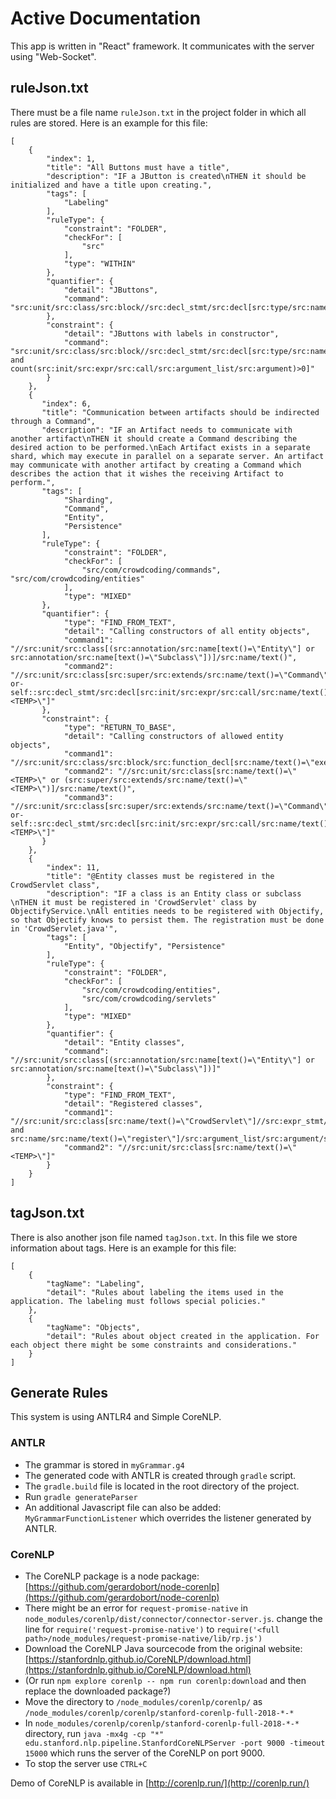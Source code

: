 # Active Documentation

This app is written in "React" framework.
It communicates with the server using "Web-Socket".


## ruleJson.txt

There must be a file name `ruleJson.txt` in the project folder in which all rules are stored. Here is an example for this file:

```
[
    {
        "index": 1,
        "title": "All Buttons must have a title",
        "description": "IF a JButton is created\nTHEN it should be initialized and have a title upon creating.",
        "tags": [
            "Labeling"
        ],
        "ruleType": {
            "constraint": "FOLDER",
            "checkFor": [
                "src"
            ],
            "type": "WITHIN"
        },
        "quantifier": {
            "detail": "JButtons",
            "command": "src:unit/src:class/src:block//src:decl_stmt/src:decl[src:type/src:name/text()=\"JButton\"]"
        },
        "constraint": {
            "detail": "JButtons with labels in constructor",
            "command": "src:unit/src:class/src:block//src:decl_stmt/src:decl[src:type/src:name/text()=\"JButton\" and count(src:init/src:expr/src:call/src:argument_list/src:argument)>0]"
        }
    },
    {
       "index": 6,
       "title": "Communication between artifacts should be indirected through a Command",
       "description": "IF an Artifact needs to communicate with another artifact\nTHEN it should create a Command describing the desired action to be performed.\nEach Artifact exists in a separate shard, which may execute in parallel on a separate server. An artifact may communicate with another artifact by creating a Command which describes the action that it wishes the receiving Artifact to perform.",
       "tags": [
            "Sharding",
            "Command",
            "Entity",
            "Persistence"
       ],
       "ruleType": {
            "constraint": "FOLDER",
            "checkFor": [
                "src/com/crowdcoding/commands", "src/com/crowdcoding/entities"
            ],
            "type": "MIXED"
       },
       "quantifier": {
            "type": "FIND_FROM_TEXT",
            "detail": "Calling constructors of all entity objects",
            "command1": "//src:unit/src:class[(src:annotation/src:name[text()=\"Entity\"] or src:annotation/src:name[text()=\"Subclass\"])]/src:name/text()",
            "command2": "//src:unit/src:class[src:super/src:extends/src:name/text()=\"Command\"]/src:block/src:class/src:block/descendant-or-self::src:decl_stmt/src:decl[src:init/src:expr/src:call/src:name/text()=\"<TEMP>\"]"
       },
       "constraint": {
            "type": "RETURN_TO_BASE",
            "detail": "Calling constructors of allowed entity objects",
            "command1": "//src:unit/src:class/src:block/src:function_decl[src:name/text()=\"execute\"]/src:parameter_list/src:parameter/src:decl/src:type/src:name[not(text()=\"String\")]/text()",
            "command2": "//src:unit/src:class[src:name/text()=\"<TEMP>\" or (src:super/src:extends/src:name/text()=\"<TEMP>\")]/src:name/text()",
            "command3": "//src:unit/src:class[src:super/src:extends/src:name/text()=\"Command\"]/src:block/src:class/src:block/descendant-or-self::src:decl_stmt/src:decl[src:init/src:expr/src:call/src:name/text()=\"<TEMP>\"]"
       }
    },
    {
        "index": 11,
        "title": "@Entity classes must be registered in the CrowdServlet class",
        "description": "IF a class is an Entity class or subclass \nTHEN it must be registered in 'CrowdServlet' class by ObjectifyService.\nAll entities needs to be registered with Objectify, so that Objectify knows to persist them. The registration must be done in 'CrowdServlet.java'",
        "tags": [
            "Entity", "Objectify", "Persistence"
        ],
        "ruleType": {
            "constraint": "FOLDER",
            "checkFor": [
                "src/com/crowdcoding/entities",
                "src/com/crowdcoding/servlets"
            ],
            "type": "MIXED"
        },
        "quantifier": {
            "detail": "Entity classes",
            "command": "//src:unit/src:class[(src:annotation/src:name[text()=\"Entity\"] or src:annotation/src:name[text()=\"Subclass\"])]"
        },
        "constraint": {
            "type": "FIND_FROM_TEXT",
            "detail": "Registered classes",
            "command1": "//src:unit/src:class[src:name/text()=\"CrowdServlet\"]//src:expr_stmt/src:expr/src:call[src:name/src:name/text()=\"ObjectifyService\" and src:name/src:name/text()=\"register\"]/src:argument_list/src:argument/src:expr/src:name/src:name[1]/text()",
            "command2": "//src:unit/src:class[src:name/text()=\"<TEMP>\"]"
        }
    }
]
```


## tagJson.txt

There is also another json file named `tagJson.txt`. In this file we store information about tags. Here is an example for this file:

```
[
    {
        "tagName": "Labeling",
        "detail": "Rules about labeling the items used in the application. The labeling must follows special policies."
    },
    {
        "tagName": "Objects",
        "detail": "Rules about object created in the application. For each object there might be some constraints and considerations."
    }
]
```

## Generate Rules

This system is using ANTLR4 and Simple CoreNLP.

### ANTLR
* The grammar is stored in `myGrammar.g4`
* The generated code with ANTLR is created through `gradle` script.
* The `gradle.build` file is located in the root directory of the project.
* Run `gradle generateParser`
* An additional Javascript file can also be added: `MyGrammarFunctionListener` which overrides the listener generated by ANTLR.


### CoreNLP
* The CoreNLP package is a node package: [https://github.com/gerardobort/node-corenlp](https://github.com/gerardobort/node-corenlp)
* There might be an error for `request-promise-native` in `node_modules/corenlp/dist/connector/connector-server.js`. change the line for `require('request-promise-native')` to `require('<full path>/node_modules/request-promise-native/lib/rp.js')`
* Download the CoreNLP Java sourcecode from the original website: [https://stanfordnlp.github.io/CoreNLP/download.html](https://stanfordnlp.github.io/CoreNLP/download.html)
* (Or run `npm explore corenlp -- npm run corenlp:download` and then replace the downloaded package?)  
* Move the directory to `/node_modules/corenlp/corenlp/` as `/node_modules/corenlp/corenlp/stanford-corenlp-full-2018-*-*`
* In `node_modules/corenlp/corenlp/stanford-corenlp-full-2018-*-*` directory, run `java -mx4g -cp "*" edu.stanford.nlp.pipeline.StanfordCoreNLPServer -port 9000 -timeout 15000` which runs the server of the CoreNLP on port 9000.
* To stop the server use `CTRL+C`

Demo of CoreNLP is available in [http://corenlp.run/](http://corenlp.run/)

